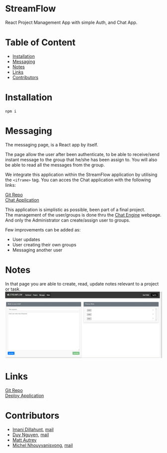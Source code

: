 # StreamFlow
React Project Management App with simple Auth, and Chat App.

# Table of Content
- [Installation](#installation)
- [Messaging](#mesaging)
- [Notes](#notes)
- [Links](#links)
- [Contributors](#contributors)

# Installation
```
npm i
```

# Messaging
The messaging page, is a React app by itself.

The page allow the user after been authenticate, to be able to receive/send instant message to the group that he/she has been assign to. You will also be able to read all the messages from the group.

We integrate this application within the StreamFlow application by utilising the ```<iframe>``` tag.
You can acces the Chat application with the following links:  

[Git Repo](https://github.com/nhounhou/chat-app)  
[Chat Application](https://chat-app-unc.netlify.app/)

This application is simplistic as possible, been part of a final project.  
The management of the user/groups is done thru the [Chat Engine](https://chatengine.io/) webpage. And only the Administrator can create/assign user to groups.  

Few improvements can be added as:
- User updates
- User creating their own groups
- Messaging another user

# Notes
In that page you are able to create, read, update notes relevant to a project or task.
![images](client/public/images/notes.jpg)

# Links
[Git Repo](https://github.com/imanid-code/streamflow)  
[Deploy Application](https://streamflowteam4.herokuapp.com/)

# Contributors
- [Imani Dillahunt](https://github.com/imanid-code), [mail](mailto:imanidillahunt@gmail.com)
- [Duy Nguyen](https://github.com/LinosM), [mail](mailto:NguyenDuy768@gmail.com)
- [Matt Autrey](https://github.com/mautrey17)
- [Michel Nhouyvanisvong](https://github.com/nhounhou), [mail](mailto:mnhounhou@gmail.com)
